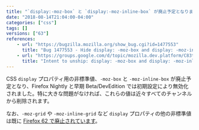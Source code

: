 ```yaml
---
title: "`display:-moz-box` と `display:-moz-inline-box` が廃止予定となりました"
date: "2018-08-14T21:04:00-04:00"
categories: ["css"]
tags: []
versions: ["63"]
references:
    - url: "https://bugzilla.mozilla.org/show_bug.cgi?id=1477553"
      title: "Bug 1477553 - Hide display: -moz-box and display: -moz-inline-box from content in Nightly / early beta."
    - url: "https://groups.google.com/d/topic/mozilla.dev.platform/C83tct9EPAk/discussion"
      title: "Intent to unship: display: -moz-box and display: -moz-inline-box from content pages."
---
```

CSS `display` プロパティ用の非標準値、`-moz-box` と `-moz-inline-box` が廃止予定となり、Firefox Nightly と早期 Beta/DevEdition では初期設定により無効化されました。特に大きな問題がなければ、これらの値は近々すべてのチャンネルから削除されます。

なお、`-moz-grid` や `-moz-inline-grid` など `display` プロパティの他の非標準値は既に [Firefox 62 で廃止されています](https://www.fxsitecompat.com/ja/docs/2018/most-of-non-standard-css-display-values-have-been-dropped/)。
